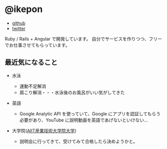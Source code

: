 # @ikepon

* [github](https://github.com/ikepon)
* [twitter](https://twitter.com/ikepon_rb)

Ruby / Rails + Angular で開発しています。
自分でサービスを作りつつ、フリーでお仕事させてもらっています。

## 最近気になること

* 水泳
  * 運動不足解消
  * 肩こり解消・・・水泳後のお風呂がいい気がしてきた
  
* 英語
  * Google Analytic API を使っていて、Google にアプリを認証してもらう必要があり、YouTube に説明動画を英語であげないといけない...

* 大学院([AIIT産業技術大学院大学](https://aiit.ac.jp/))
  * 説明会に行ってきて、受けてみて合格したら決めようかと。
